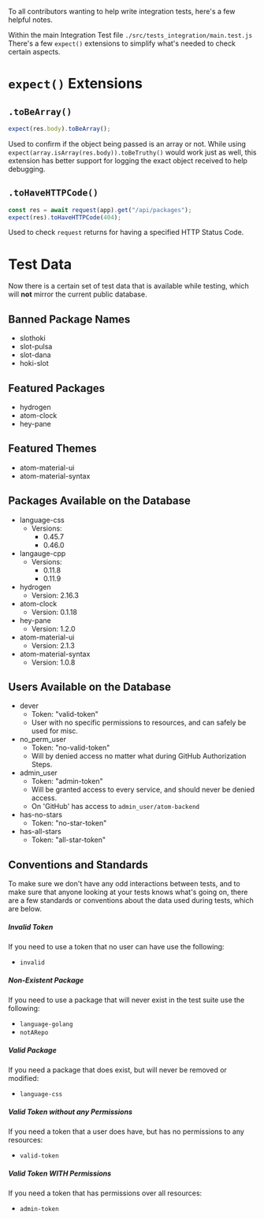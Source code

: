 To all contributors wanting to help write integration tests, here's a few helpful notes.

Within the main Integration Test file `./src/tests_integration/main.test.js` There's a few `expect()` extensions to simplify what's needed to check certain aspects.

# `expect()` Extensions

## `.toBeArray()`

```javascript
expect(res.body).toBeArray();
```

Used to confirm if the object being passed is an array or not. While using `expect(array.isArray(res.body)).toBeTruthy()` would work just as well, this extension has better support for logging the exact object received to help debugging.

## `.toHaveHTTPCode()`

```javascript
const res = await request(app).get("/api/packages");
expect(res).toHaveHTTPCode(404);
```

Used to check `request` returns for having a specified HTTP Status Code.

# Test Data

Now there is a certain set of test data that is available while testing, which will **not** mirror the current public database.

## Banned Package Names

- slothoki
- slot-pulsa
- slot-dana
- hoki-slot

## Featured Packages

- hydrogen
- atom-clock
- hey-pane

## Featured Themes

- atom-material-ui
- atom-material-syntax

## Packages Available on the Database

- language-css
  * Versions:
    - 0.45.7
    - 0.46.0
- langauge-cpp
  * Versions:
    - 0.11.8
    - 0.11.9
- hydrogen
  * Version: 2.16.3
- atom-clock
  * Version: 0.1.18
- hey-pane
  * Version: 1.2.0
- atom-material-ui
  * Version: 2.1.3
- atom-material-syntax
  * Version: 1.0.8

## Users Available on the Database

- dever
  * Token: "valid-token"
  * User with no specific permissions to resources, and can safely be used for misc.
- no_perm_user
  * Token: "no-valid-token"
  * Will by denied access no matter what during GitHub Authorization Steps.
- admin_user
  * Token: "admin-token"
  * Will be granted access to every service, and should never be denied access.
  * On 'GitHub' has access to `admin_user/atom-backend`
- has-no-stars
  * Token: "no-star-token"
- has-all-stars
  * Token: "all-star-token"

## Conventions and Standards

To make sure we don't have any odd interactions between tests, and to make sure that anyone looking at your tests knows what's going on, there are a few standards or conventions about the data used during tests, which are below.

##### Invalid Token

If you need to use a token that no user can have use the following:

* `invalid`

##### Non-Existent Package

If you need to use a package that will never exist in the test suite use the following:

* `language-golang`
* `notARepo`

##### Valid Package

If you need a package that does exist, but will never be removed or modified:

* `language-css`

##### Valid Token without any Permissions

If you need a token that a user does have, but has no permissions to any resources:

* `valid-token`

##### Valid Token WITH Permissions

If you need a token that has permissions over all resources:

* `admin-token`
